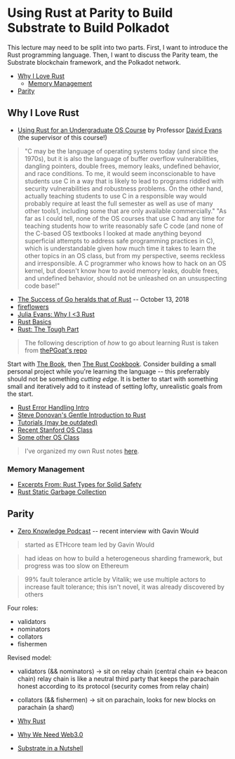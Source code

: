 # Using Rust at Parity to Build Substrate to Build Polkadot

This lecture may need to be split into two parts. First, I want to introduce the Rust programming language. Then, I want to discuss the Parity team, the Substrate blockchain framework, and the Polkadot network.

* [Why I Love Rust](#rust)
    * [Memory Management](#safety)
* [Parity](#parity)

## Why I Love Rust <a name="rust"></a>

* [Using Rust for an Undergraduate OS Course](http://rust-class.org/pages/using-rust-for-an-undergraduate-os-course.html) by Professor [David Evans](https://www.cs.virginia.edu/~evans/) (the supervisor of this course!)
> "C may be the language of operating systems today (and since the 1970s), but it is also the language of buffer overflow vulnerabilities, dangling pointers, double frees, memory leaks, undefined behavior, and race conditions. To me, it would seem inconscionable to have students use C in a way that is likely to lead to programs riddled with security vulnerabilities and robustness problems. On the other hand, actually teaching students to use C in a responsible way would probably require at least the full semester as well as use of many other tools1, including some that are only available commercially."
> "As far as I could tell, none of the OS courses that use C had any time for teaching students how to write reasonably safe C code (and none of the C-based OS textbooks I looked at made anything beyond superficial attempts to address safe programming practices in C), which is understandable given how much time it takes to learn the other topics in an OS class, but from my perspective, seems reckless and irresponsible. A C programmer who knows how to hack on an OS kernel, but doesn't know how to avoid memory leaks, double frees, and undefined behavior, should not be unleashed on an unsuspecting code base!" 

* [The Success of Go heralds that of Rust](https://medium.com/@george3d6/the-success-of-go-heralds-that-of-rust-73cb2e4c0500) -- October 13, 2018
* [fireflowers](https://brson.github.io/fireflowers/)
* [Julia Evans: Why I <3 Rust](https://jvns.ca/blog/2016/01/10/why-i-rust/)
* [Rust Basics](https://medium.com/learning-rust/rust-basics-e73304ab35c7)
* [Rust: The Tough Part](https://medium.com/learning-rust/rust-the-tough-part-2ea11ed3693e)

> The following description of *how* to go about learning Rust is taken from [thePGoat's repo](https://github.com/thePGoat/madamePsychosis)

Start with [The Book](https://doc.rust-lang.org/book/), then [The Rust Cookbook](https://rust-lang-nursery.github.io/rust-cookbook/). Consider building a small personal project while you're learning the language -- this preferrably should not be something *cutting edge*. It is better to start with something small and iteratively add to it instead of setting lofty, unrealistic goals from the start. 

* [Rust Error Handling Intro](https://brson.github.io/2016/11/30/starting-with-error-chain)
* [Steve Donovan's Gentle Introduction to Rust](https://stevedonovan.github.io/rust-gentle-intro/readme.html)
* [Tutorials (may be outdated)](http://aml3.github.io/RustTutorial/html/toc.html)
* [Recent Stanford OS Class](https://web.stanford.edu/class/cs140e/syllabus/#schedule)
* [Some other OS Class](http://ozark.hendrix.edu/~ferrer/courses/os/)

> I've organized my own Rust notes [here](https://github.com/AmarRSingh/CS1501/tree/master/Tracks/AppDev/Rust).

### Memory Management <a name="safe"><a/>

* [Excerpts From: Rust Types for Solid Safety](https://web.stanford.edu/class/cs140e/notes/lec2/paper.pdf)
* [Rust Static Garbage Collection](https://words.steveklabnik.com/borrow-checking-escape-analysis-and-the-generational-hypothesis)

## Parity <a name="parity"><a/>

* [Zero Knowledge Podcast](https://www.zeroknowledge.fm/46) -- recent interview with Gavin Would

> started as ETHcore team led by Gavin Would

> had ideas on how to build a heterogeneous sharding framework, but progress was too slow on Ethereum

> 99% fault tolerance article by Vitalik; we use multiple actors to increase fault tolerance; this isn't novel, it was already discovered by others

Four roles:
* validators
* nominators
* collators
* fishermen

Revised model:
* validators (&& nominators)
    -> sit on relay chain (central chain <-> beacon chain)
relay chain is like a neutral third party that keeps the parachain honest according to its protocol (security comes from relay chain)
* collators (&& fishermen)
    -> sit on parachain, looks for new blocks on parachain (a shard)


* [Why Rust](https://medium.com/paritytech/why-rust-846fd3320d3f)
* [Why We Need Web3.0](https://medium.com/@gavofyork/why-we-need-web-3-0-5da4f2bf95abs)
* [Substrate in a Nutshell](https://www.parity.io/substrate-in-a-nutshell/)
